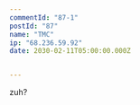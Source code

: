 ```yaml
---
commentId: "87-1"
postId: "87"
name: "TMC"
ip: "68.236.59.92"
date: 2030-02-11T05:00:00.000Z


---
```

<p>zuh?</p>